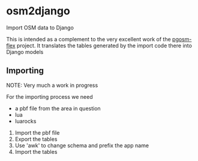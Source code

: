 # osm2django

Import OSM data to Django

This is intended as a complement to the very excellent work of the [pgosm-flex](https://github.com/rustprooflabs/pgosm-flex) project. It translates the tables generated by the import code there into Django models

## Importing

NOTE: Very much a work in progress

For the importing process we need

 - a pbf file from the area in question
 - lua
 - luarocks


1. Import the pbf file
2. Export the tables
3. Use 'awk' to change schema and prefix the app name
4. Import the tables
